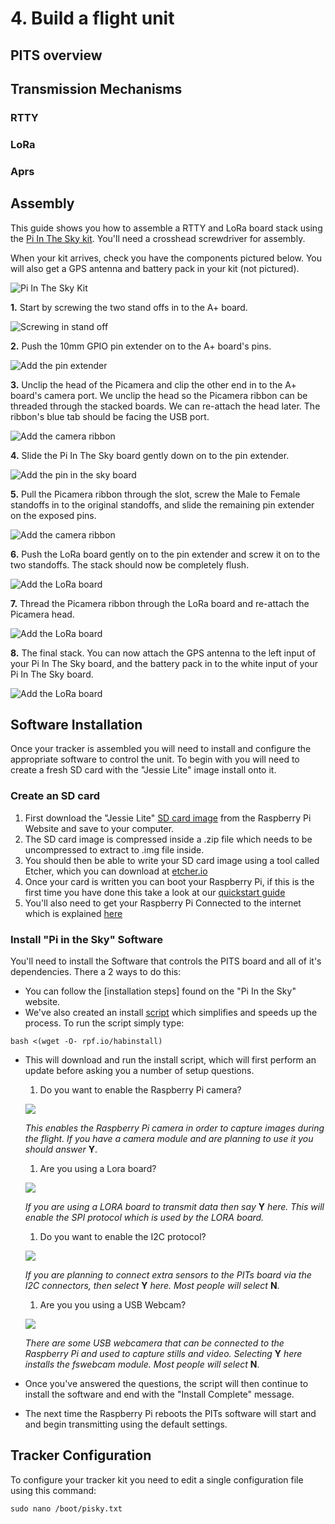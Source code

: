 # 4. Build a flight unit

## PITS overview

## Transmission Mechanisms
### RTTY
### LoRa
### Aprs

## Assembly

This guide shows you how to assemble a RTTY and LoRa board stack using the [Pi In The Sky kit](https://store.uputronics.com/index.php?route=product/product&path=62&product_id=52). You'll need a crosshead screwdriver for assembly.

When your kit arrives, check you have the components pictured below. You will also get a GPS antenna and battery pack in your kit (not pictured).

![Pi In The Sky Kit](4/stack1.jpg)

**1.** Start by screwing the two stand offs in to the A+ board. 

![Screwing in stand off](4/image1.JPG)

**2.** Push the 10mm GPIO pin extender on to the A+ board's pins.

![Add the pin extender](4/stack2.jpg)

**3.** Unclip the head of the Picamera and clip the other end in to the A+ board's camera port. We unclip the head so the Picamera ribbon can be threaded through the stacked boards. We can re-attach the head later. The ribbon's blue tab should be facing the USB port.

![Add the camera ribbon](4/image2.JPG)

**4.** Slide the Pi In The Sky board gently down on to the pin extender.

![Add the pin in the sky board](4/stack3.jpg)

**5.** Pull the Picamera ribbon through the slot, screw the Male to Female standoffs in to the original standoffs, and slide the remaining pin extender on the exposed pins.

![Add the camera ribbon](4/image4.JPG)

**6.** Push the LoRa board gently on to the pin extender and screw it on to the two standoffs. The stack should now be completely flush.

![Add the LoRa board](4/image5.JPG)

**7.** Thread the Picamera ribbon through the LoRa board and re-attach the Picamera head.

![Add the LoRa board](4/image6.JPG)

**8.** The final stack. You can now attach the GPS antenna to the left input of your Pi In The Sky board, and the battery pack in to the white input of your Pi In The Sky board.

![Add the LoRa board](4/image8.JPG)

## Software Installation
Once your tracker is assembled you will need to install and configure the appropriate software to control the unit. To begin with you will need to create a fresh SD card with the "Jessie Lite" image install onto it.

### Create an SD card
  1. First download the "Jessie Lite" [SD card image](https://downloads.raspberrypi.org/raspbian_lite_latest) from the Raspberry Pi Website and save to your computer.
  1. The SD card image is compressed inside a .zip file which needs to be uncompressed to extract to .img file inside.
  1. You should then be able to write your SD card image using a tool called Etcher, which you can download at [etcher.io](https://www.etcher.io/)
  1. Once your card is written you can boot your Raspberry Pi, if this is the first time you have done this take a look at our [quickstart guide](https://www.raspberrypi.org/learning/hardware-guide/quickstart/)
  1. You'll also need to get your Raspberry Pi Connected to the internet which is explained [here](https://www.raspberrypi.org/learning/hardware-guide/networking/)

### Install "Pi in the Sky" Software
You'll need to install the Software that controls the PITS board and all of it's dependencies. There a 2 ways to do this:
  - You can follow the [installation steps] found on the "Pi In the Sky" website.
  - We've also created an install [script](rpf.io/hab_install) which simplifies and speeds up the process. To run the script simply type:

  `bash <(wget -O- rpf.io/habinstall)`
  - This will download and run the install script, which will first perform an update before asking you a number of setup questions.
    1. Do you want to enable the Raspberry Pi camera?

    ![](4/picamera.png)

    *This enables the Raspberry Pi camera in order to capture images during the flight. If you have a camera module and are planning to use it you should answer* **Y**.
    1. Are you using a Lora board?

    ![](4/lorabaord.jpg)

    *If you are using a LORA board to transmit data then say* **Y** *here. This will enable the SPI protocol which is used by the LORA board.*
    1. Do you want to enable the I2C protocol?

    ![](4/I2C.jpg)

    *If you are planning to connect extra sensors to the PITs board via the I2C connectors, then select* **Y** *here. Most people will select* **N**.
    1. Are you you using a USB Webcam?

    ![](4/webcam.jpg)

    *There are some USB webcamera that can be connected to the Raspberry Pi and used to capture stills and video. Selecting* **Y** *here installs the fswebcam module. Most people will select* **N**.

  - Once you've answered the questions, the script will then continue to install the software and end with the "Install Complete" message.
  - The next time the Raspberry Pi reboots the PITs software will start and and begin transmitting using the default settings.

## Tracker Configuration
To configure your tracker kit you need to edit a single configuration file using this command:

`sudo nano /boot/pisky.txt`
